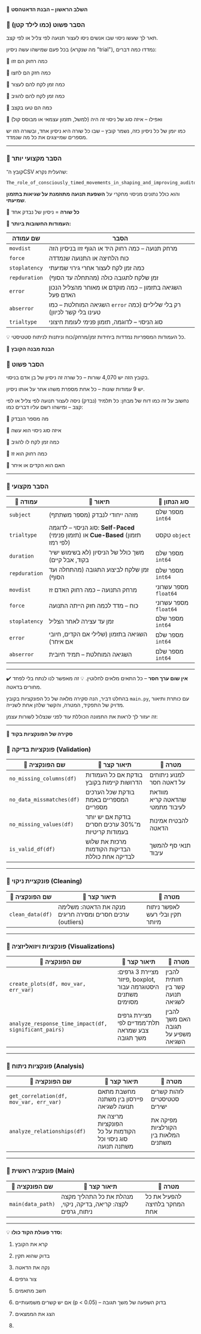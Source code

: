 📌 **השלב הראשון – הבנת הדאטהסט**

### 🔹 הסבר פשוט (כמו לילד קטן)

תאר לך שעשו ניסוי שבו אנשים ניסו לעצור תנועה לפי צליל או לפי קצב. 

בכל פעם שמישהו עשה ניסיון (מה שנקרא "trial"), נמדדו כמה דברים:

🔸 כמה רחוק הם זזו

🔸 כמה חזק הם לחצו

🔸 כמה זמן לקח להם לעצור

🔸 כמה זמן לקח להם להגיב

🔸 כמה הם טעו בקצב

🔸 ואפילו – איזה סוג של ניסוי זה היה (למשל, תזמון עצמאי או מבוסס קול)

כמו יומן של כל ניסיון כזה, נשמר קובץ – שבו כל שורה היא ניסיון אחד, ובשורה הזו יש מספרים שמייצגים את כל מה שנמדד.

---

### 🔹 הסבר מקצועי יותר

קובץ ה־CSV שהעלית נקרא:

```
The_role_of_consciously_timed_movements_in_shaping_and_improving_auditory_timing_(All_Subject_Data).csv
```

והוא כולל נתונים מניסוי מחקרי על **השפעת תנועה מתוזמנת על שגיאות בתזמון שמיעתי**.

🔸 **כל שורה** = ניסיון של נבדק אחד

🔸 **העמודות החשובות ביותר:**

| שם עמודה      | הסבר                                                                   |
| ------------- | ---------------------------------------------------------------------- |
| `movdist`     | מרחק תנועה – כמה רחוק היד או הגוף זזו בניסיון הזה                      |
| `force`       | כוח הלחיצה או התנועה שנמדדה                                            |
| `stoplatency` | כמה זמן לקח לעצור אחרי גירוי שמיעתי                                    |
| `repduration` | זמן שלקח לתגובה כולה (מהתחלה עד הסוף)                                  |
| `error`       | השגיאה בתזמון – כמה מוקדם או מאוחר מהצליל הנכון האדם פעל               |
| `abserror`    | השגיאה המוחלטת – כמו `error` רק בלי שליליים (כמה טעינו בלי קשר לכיוון) |
| `trialtype`   | סוג הניסוי – לדוגמה, תזמון פנימי לעומת חיצוני                          |

💡 כל העמודות המספריות נמדדות ביחידות זמן/מרחק/כוח וניתנות לניתוח סטטיסטי.


📌 **הבנת מבנה הקובץ**

### 🔹 הסבר פשוט
בקובץ הזה יש 4,070 שורות – כל שורה זה ניסיון של בן אדם בניסוי.

יש 9 עמודות שונות – כל אחת מספרת משהו אחר על אותו ניסיון.

נחשוב על זה כמו דוח של מבחן: כל תלמיד (נבדק) ניסה לעצור תנועה לפי צליל או לפי קצב – ומישהו רשם עליו דברים כמו:

🔸 מה מספר הנבדק

🔸 איזה סוג ניסוי הוא עשה

🔸 כמה זמן לקח לו להגיב

🔸 כמה רחוק הוא זז

🔸 האם הוא הקדים או איחר

---

### 🔹 הסבר מקצועי

| 🧠 עמודה      | 🧾 תיאור                                                                           | 📏 סוג הנתון          |
| ------------- | ---------------------------------------------------------------------------------- | --------------------- |
| `subject`     | מזהה ייחודי לנבדק (מספר משתתף)                                                     | מספר שלם `int64`      |
| `trialtype`   | סוג הניסוי – לדוגמה: **Self-Paced** (תזמון פנימי) או **Cue-Based** (תזמון לפי רמז) | טקסט `object`         |
| `duration`    | משך כולל של הניסיון (לא בשימוש ישיר בקוד, אבל קיים)                                | מספר שלם `int64`      |
| `repduration` | זמן שלקח לביצוע התגובה (מהתחלה ועד הסוף)                                           | מספר שלם `int64`      |
| `movdist`     | מרחק התנועה – כמה רחוק האדם זז                                                     | מספר עשרוני `float64` |
| `force`       | כוח – מדד לכמה חזק הייתה התנועה                                                    | מספר עשרוני `float64` |
| `stoplatency` | זמן עד עצירה לאחר הצליל                                                            | מספר שלם `int64`      |
| `error`       | השגיאה בתזמון (שלילי אם הקדים, חיובי אם איחר)                                      | מספר שלם `int64`      |
| `abserror`    | השגיאה המוחלטת – תמיד חיובית                                                       | מספר שלם `int64`      |

---

✔️ **אין שום ערך חסר** – כל התאים מלאים לחלוטין.
💡 זה מאפשר לנו לנתח בלי לפחד מחורים בדאטה.



בהחלט דביר, הנה סקירה מלאה של כל הפונקציות בקובץ `main.py`, עם כותרת ותיאור מדויק של התפקיד, המטרה, והקשר שלהן אחת לשנייה. 

זה יעזור לך לראות את התמונה הכוללת עוד לפני שנצלול לשורות עצמן:

---

📌 **סקירה של הפונקציות בקוד**

### 🔹 פונקציות בדיקה (Validation)

| 🧠 שם הפונקציה            | 📝 תיאור קצר                                       | 🎯 מטרה                         |
| ------------------------- | -------------------------------------------------- | ------------------------------- |
| `no_missing_columns(df)`  | בודקת אם כל העמודות הדרושות קיימות בקובץ           | למנוע ניתוחים על דאטה חסר       |
| `no_data_missmatches(df)` | בודקת שכל הערכים המספריים באמת מספריים             | מוודאת שהדאטה קריא לעיבוד מתמטי |
| `no_missing_values(df)`   | בודקת אם יש יותר מ־30% ערכים חסרים בעמודות קריטיות | להבטיח אמינות הדאטה             |
| `is_valid_df(df)`         | מרכזת את שלוש הבדיקות הקודמות לבדיקה אחת כוללת     | תנאי סף להמשך עיבוד             |

---

### 🔹 פונקציית ניקוי (Cleaning)

| 🧠 שם הפונקציה   | 📝 תיאור קצר                                               | 🎯 מטרה                         |
| ---------------- | ---------------------------------------------------------- | ------------------------------- |
| `clean_data(df)` | מנקה את הדאטה: משלימה ערכים חסרים ומסירה חריגים (outliers) | לאפשר ניתוח תקין ובלי רעש מיותר |

---

### 🔹 פונקציות ויזואליזציה (Visualizations)

| 🧠 שם הפונקציה                                        | 📝 תיאור קצר                                                  | 🎯 מטרה                             |
| ----------------------------------------------------- | ------------------------------------------------------------- | ----------------------------------- |
| `create_plots(df, mov_var, err_var)`                  | מציירת 3 גרפים: פיזור, boxplot, היסטוגרמה עבור משתנים מסוימים | להבין חזותית קשר בין תנועה לשגיאה   |
| `analyze_response_time_impact(df, significant_pairs)` | מציירת גרפים תלת־ממדיים לפי צבע שמראה משך תגובה               | להבין האם משך תגובה משפיע על השגיאה |

---

### 🔹 פונקציות ניתוח (Analysis)

| 🧠 שם הפונקציה                          | 📝 תיאור קצר                                               | 🎯 מטרה                              |
| --------------------------------------- | ---------------------------------------------------------- | ------------------------------------ |
| `get_correlation(df, mov_var, err_var)` | מחשבת מתאם פיירסון בין משתנה תנועה לשגיאה                  | לזהות קשרים סטטיסטיים ישירים         |
| `analyze_relationships(df)`             | מריצה את הפונקציות הקודמות על כל סוג ניסוי וכל משתנה תנועה | מפיקה את הקורלציות המלאות בין משתנים |

---

### 🔹 פונקציה ראשית (Main)

| 🧠 שם הפונקציה    | 📝 תיאור קצר                                                    | 🎯 מטרה                       |
| ----------------- | --------------------------------------------------------------- | ----------------------------- |
| `main(data_path)` | מנהלת את כל התהליך מקצה לקצה: קריאה, בדיקה, ניקוי, ניתוח, גרפים | להפעיל את כל המחקר בלחיצה אחת |

---

💡 **סדר פעולת הקוד כולו:**

1. קרא את הקובץ
2. בדוק שהוא תקין
3. נקה את הדאטה
4. צור גרפים
5. חשב מתאמים
6. אם יש קשרים משמעותיים (p < 0.05) – בדוק השפעה של משך תגובה
7. הצג את הממצאים

8. 
